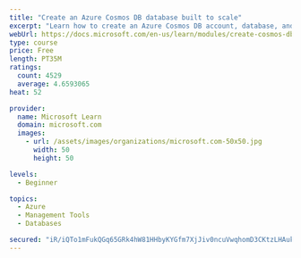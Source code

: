 ```yaml
---
title: "Create an Azure Cosmos DB database built to scale"
excerpt: "Learn how to create an Azure Cosmos DB account, database, and container built to scale as your application grows."
webUrl: https://docs.microsoft.com/en-us/learn/modules/create-cosmos-db-for-scale/
type: course
price: Free
length: PT35M
ratings:
  count: 4529
  average: 4.6593065
heat: 52

provider:
  name: Microsoft Learn
  domain: microsoft.com
  images:
    - url: /assets/images/organizations/microsoft.com-50x50.jpg
      width: 50
      height: 50

levels:
  - Beginner

topics:
  - Azure
  - Management Tools
  - Databases

secured: "iR/iQTo1mFukQGq65GRk4hW81HHbyKYGfm7XjJiv0ncuVwqhomD3CKtzLHAuksTzm5LIvasWmrTTHk5XW0fMa1/D32zZ9m8dYn68kqluTD7qRf2B4RX4HJ16qXIThgJjm5QYO/vxp4Uskf6A7Hd+GP+h94fzqYf+LyQYx1eMr/1TwGOhFHZwu9hFfIp3iIhKDwU+wMi/3TdOU3XQVP2Z266CG2PbOwYPQAlS2D6U4GzFiestoHYzvhcTXgjnk4TLoK9XdfGS+VvH9XIB+QZv0UTfKgh9qobklk260wMA4cBac4VWrxNDj7w//P45RoqYlN7eWk/rk8KC3xfxFZHWaMTKKSQLJ2coWSTP8t9u+BM2Mi+wWNTbdLYgVd2Nd9WTFYOqtnRuYECl0xeZyBOg3Vdc/GMJq9FuDWtucZKQWJk=;vuBen5qsWbeqNeR4m3a+lA=="
---
```


